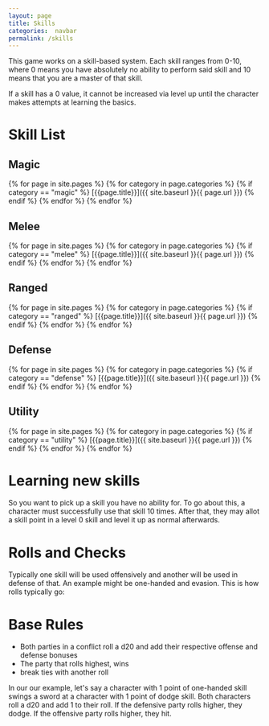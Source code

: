 ```yaml
---
layout: page
title: Skills
categories:  navbar
permalink: /skills
---
```

This game works on a skill-based system. Each skill ranges from 0-10, where 0 means you have absolutely no ability to perform said skill and 10 means that you are a master of that skill.

If a skill has a 0 value, it cannot be increased via level up until the character makes attempts at learning the basics.

# Skill List
## Magic
{% for page in site.pages %}
  {% for category in page.categories %}
    {% if category == "magic" %}
[{{page.title}}]({{ site.baseurl }}{{ page.url }})
    {% endif %}
  {% endfor %}
{% endfor %}

## Melee
{% for page in site.pages %}
  {% for category in page.categories %}
    {% if category == "melee" %}
[{{page.title}}]({{ site.baseurl }}{{ page.url }})
    {% endif %}
  {% endfor %}
{% endfor %}

## Ranged
{% for page in site.pages %}
  {% for category in page.categories %}
    {% if category == "ranged" %}
[{{page.title}}]({{ site.baseurl }}{{ page.url }})
    {% endif %}
  {% endfor %}
{% endfor %}
## Defense
{% for page in site.pages %}
  {% for category in page.categories %}
    {% if category == "defense" %}
[{{page.title}}]({{ site.baseurl }}{{ page.url }})
    {% endif %}
  {% endfor %}
{% endfor %}

## Utility
{% for page in site.pages %}
  {% for category in page.categories %}
    {% if category == "utility" %}
[{{page.title}}]({{ site.baseurl }}{{ page.url }})
    {% endif %}
  {% endfor %}
{% endfor %}


# Learning new skills
 So you want to pick up a skill you have no ability for. To go about this, a character must successfully use that skill 10 times. After that, they may allot a skill point in a level 0 skill and level it up as normal afterwards.

# Rolls and Checks
Typically one skill will be used offensively and another will be used in defense of that. An example might be one-handed and evasion. This is how rolls typically go:

# Base Rules
- Both parties in a conflict roll a d20 and add their respective offense and defense bonuses
- The party that rolls highest, wins
- break ties with another roll

In our our example, let's say a character with 1 point of one-handed skill swings a sword at a character with 1 point of dodge skill. Both characters roll a d20 and add 1 to their roll. If the defensive party rolls higher, they dodge. If the offensive party rolls higher, they hit.
